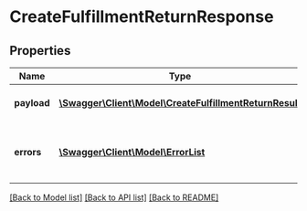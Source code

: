 # CreateFulfillmentReturnResponse

## Properties
Name | Type | Description | Notes
------------ | ------------- | ------------- | -------------
**payload** | [**\Swagger\Client\Model\CreateFulfillmentReturnResult**](CreateFulfillmentReturnResult.md) | The payload for the createFulfillmentReturn operation. | [optional] 
**errors** | [**\Swagger\Client\Model\ErrorList**](ErrorList.md) | One or more unexpected errors occurred during the createFulfillmentReturn operation. | [optional] 

[[Back to Model list]](../README.md#documentation-for-models) [[Back to API list]](../README.md#documentation-for-api-endpoints) [[Back to README]](../README.md)


